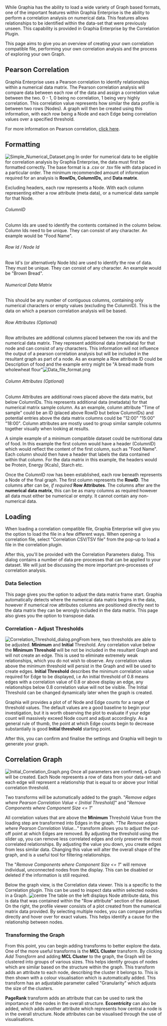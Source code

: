 While Graphia has the ability to load a wide variety of Graph based
formats, one of the important features within Graphia Enterprise is the
ability to perform a correlation analysis on numerical data. This
features allows relationships to be identified within the data-set that
were previously unseen. This capability is provided in Graphia
Enterprise by the Correlation Plugin.

This page aims to give you an overview of creating your own correlation
compatible file, performing your own correlation analysis and the
process of exploring your own Graph.

## Pearson Correlation

Graphia Enterprise uses a Pearson correlation to identify relationships
within a numerical data matrix. The Pearson correlation analysis will
compare data between each row of the data and assign a correlation value
between the two. 0 - 1, 0 being no correlation, 1 being very highly
correlation. This correlation value represents how similar the data
profile is between two rows (Nodes). A graph will then be created using
this information, with each row being a Node and each Edge being
correlation values over a specified threshold.

For more information on Pearson correlation, [click
here](wikipedia:Pearson_correlation_coefficient "wikilink").

## Formatting

![Simple_Numerical_Dataset.png](Simple_Numerical_Dataset.png
"Simple_Numerical_Dataset.png") In order for numerical data to be
eligible for correlation analysis by Graphia Enterprise, the data must
first be formatted correctly. The base format is a .csv or .tsv file
with data placed in a particular order. The minimum recommended amount
of information required for an analysis is **RowIDs, ColumnIDs,** and
**Data matrix**.

Excluding headers, each row represents a Node. With each column
representing either a row attribute (meta data), or a numerical data
sample for that Node.

###### ColumnID

Column Ids are used to identify the contents contained in the column
below. Column Ids need to be unique. They can consist of any character.
An example would be "Food Name".

###### Row Id / Node Id

Row Id's (or alternatively Node Ids) are used to identify the row of
data. They must be unique. They can consist of any character. An example
would be "Brown Bread".

###### Numerical Data Matrix

This should be any number of contiguous columns, containing only
numerical characters or empty values (excluding the ColumnID). This is
the data on which a pearson correlation analysis will be based.

###### Row Attributes (Optional)

Row attributes are additional columns placed between the row ids and the
numerical data matrix. They represent additional data (metadata) for
that node and can consist of any characters. This information will not
influence the output of a pearson correlation analysis but will be
included in the resultant graph as part of a node. As an example a Row
attribute ID could be Description of food and the example entry might be
"A bread made from wholewheat
flour"![Data_file_format.png](Data_file_format.png
"Data_file_format.png")

###### Column Attributes (Optional)

Column Attributes are additional rows placed above the data matrix, but
below ColumnIDs. This represents additional data (metadata) for that
numerical matrix sample column. As an example, column attribute "Time of
sample" could be an ID (placed above RowID but below ColumnIDs) and
potential entries above the data matrix columns could be "12:00" "15:00"
"18:00". Column attributes are mostly used to group similar sample
columns together visually when looking at results.

A simple example of a minimum compatible dataset could be nutritional
data of food. In this example the first column would have a header
(ColumnID) which would reflect the content of the first column, such as
"Food Name". Each column should then have a header that labels the data
contained within that column. For the data matrix in this example, the
headers would be Protein, Energy (Kcals), Starch etc.

Once the ColumnID row has been established, each row beneath represents
a Node of the final graph. The first column represents the **RowID**.
The columns after can be, *if required* **Row Attributes**. The columns
after are the **numerical** **data matrix**, this can be as many columns
as required however all data must either be numerical or empty. It
cannot contain any non-numerical data.

## Loading

When loading a correlation compatible file, Graphia Enterprise will give
you the option to load the file in a few different ways. When opening a
correlation file, select "Correlation CSV/TSV file" from the pop-up to
load a file in the correlation plugin.

After this, you'll be provided with the Correlation Parameters dialog.
This dialog contains a number of data pre-processes that can be applied
to your dataset. We will just be discussing the more important
pre-processes of correlation analysis.

### Data Selection

This page gives you the option to adjust the data matrix frame start.
Graphia automatically detects where the numerical data matrix begins in
the data, however if numerical row attributes columns are positioned
directly next to the data matrix they can be wrongly included in the
data matrix. This page also gives you the option to transpose data.

### Correlation - Adjust Thresholds

![Correlation_Threshold_dialog.png](Correlation_Threshold_dialog.png
"Correlation_Threshold_dialog.png")From here, two thresholds are able to
be adjusted. **Minimum** and **Initial** Threshold. Any correlation
value below the **Minimum Threshold** will be not be included in the
resultant Graph and will not create an edge. This is used to eliminate
extremely weak relationships, which you do not wish to observe. Any
correlation values above the minimum threshold will persist in the Graph
and will be used to create edges. **Initial Threshold** describes the
minimum correlation value required for Edge to be displayed, i.e An
initial threshold of 0.8 means edges with a correlation value of 0.8 or
above display an edge, any relationships below 0.8 correlation value
will not be visible. The Initial Threshold can be changed dynamically
later when the graph is created.

Graphia will provides a plot of of Node and Edge counts for a range of
threshold values. The default values are a good baseline to begin your
investigation, but it is worth observing the plot to evaluate if your
edge count will massively exceed Node count and adjust accordingly. As a
general rule of thumb, the point at which Edge counts begin to decrease
substantially is good **Initial threshold** starting point.

After this, you can confirm and finalise the settings and Graphia will
begin to generate your graph.

## Correlation Graph

![Initial_Correlation_Graph.png](Initial_Correlation_Graph.png
"Initial_Correlation_Graph.png") Once all parameters are confirmed, a
Graph will be created. Each Node represents a row of data from your
data-set and each edge will represent a relationship that is equal to or
above your Initial correlation threshold.

Two transforms will be automatically added to the graph. "*Remove edges
where Pearson Correlation Value \< \[Initial Threshold\]*" and "*Remove*
*Components where Component Size \<= 1*"

All correlation values that are above the **Minimum** Threshold Value
from the loading step are transformed into Edges in the graph. *"The
Remove edges where Pearson Correlation Value..."* transform allows you
to adjust the cut-off point at which Edges are removed. By adjusting the
threshold using the slider up, you can remove less correlated edges and
only preserve the most correlated relationships. By adjusting the value
you down, you create edges from less similar data. Changing this value
will alter the overall shape of the graph, and is a useful tool for
filtering relationships.

The "*Remove* *Components where Component Size \<= 1*" will remove
individual, unconnected nodes from the display. This can be disabled or
deleted if the information is still required.

Below the graph view, is the Correlation data viewer. This is a specific
to the Correlation plugin. This can be used to inspect data within
selected nodes in a Graph.
![centre](Inspecting_data_in_a_correlation_Graph.png "centre") The table
on the left displays Node attribute data, this is data that was
contained within the "Row attribute" section of the dataset. On the
right, the profile viewer consists of a plot created from the numerical
matrix data provided. By selecting multiple nodes, you can compare
profiles directly and hover over for exact values. This helps identify a
cause for the relationship between nodes.

### Transforming the Graph

From this point, you can begin adding transforms to better explore the
data. One of the more useful transforms is the **MCL Cluster**
transform. By clicking *Add Transform* and adding **MCL Cluster** to the
graph, the Graph will be clustered into groups of various sizes. This
helps identify groups of nodes which are similar based on the structure
within the graph. This transform adds an attribute to each node,
describing the cluster it belongs to. This is then shown with a colour
visualisation which is automatically added. This transform has an
adjustable parameter called "Granularity" which adjusts the size of the
clusters.

**PageRank** transform adds an attribute that can be used to rank the
importance of the nodes in the overall structure. **Eccentricity** can
also be added, which adds another attribute which represents how central
a node is in the overall structure. Node attributes can be visualised
through the use of visualisations.